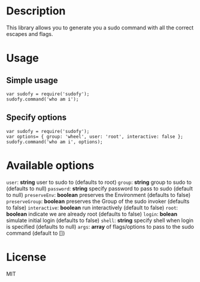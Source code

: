 # Description

This library allows you to generate you a sudo command with all the correct escapes and flags.

# Usage
## Simple usage
    var sudofy = require('sudofy');
    sudofy.command('who am i');

## Specify options
    var sudofy = require('sudofy');
    var options= { group: 'wheel', user: 'root', interactive: false };
    sudofy.command('who am i', options);

# Available options

`user`: **string** user to sudo to (defaults to root)
`group`: **string** group to sudo to (defaults to null)
`password`: **string** specify password to pass to sudo (default to null)
`preserveEnv`: **boolean** preserves the Environment (defaults to false)
`preserveGroup`: **boolean** preserves the Group of the sudo invoker (defaults to false)
`interactive`: **boolean** run interactively (default to false)
`root`: **boolean** indicate we are already root (defaults to false)
`login`: **bolean** simulate initial login (defaults to false)
`shell`: **string** specify shell when login is specified (defaults to null)
`args`: **array** of flags/options to pass to the sudo command (default to [])

# License
MIT
